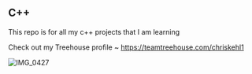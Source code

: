 ## C++

This repo is for all my c++ projects that I am learning

Check out my Treehouse profile ~ https://teamtreehouse.com/chriskehl1

![IMG_0427](https://user-images.githubusercontent.com/34662330/91624568-2505cc00-e96f-11ea-8c5d-4e23bdf0d8b7.jpg)

